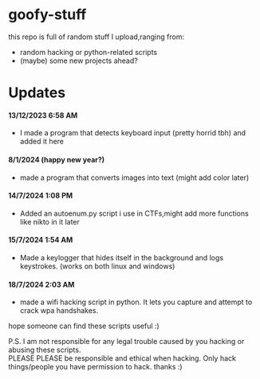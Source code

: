  # goofy-stuff

this repo is full of random stuff I upload,ranging from:

* random hacking or python-related scripts  
* (maybe) some new projects ahead?


# Updates  

#### 13/12/2023 6:58 AM  
  
* I made a program that detects keyboard input (pretty horrid tbh) and added it here  


#### 8/1/2024 (happy new year?)  

* made a program that converts images into text (might add color later)  

#### 14/7/2024 1:08 PM  

* Added an autoenum.py script i use in CTFs,might add more functions like nikto in it later  

#### 15/7/2024 1:54 AM

* Made a keylogger that hides itself in the background and logs keystrokes. (works on both linux and windows)

#### 18/7/2024 2:03 AM

* made a wifi hacking script in python. It lets you capture and attempt to crack wpa handshakes.

hope someone can find these scripts useful :)

P.S. I am not responsible for any legal trouble caused by you hacking or abusing these scripts.  
PLEASE PLEASE be responsible and ethical when hacking. Only hack things/people you have permission to hack. thanks :)
